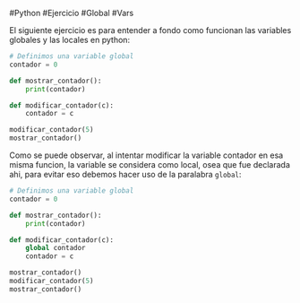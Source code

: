 #Python #Ejercicio #Global #Vars 

El siguiente ejercicio es para entender a fondo como funcionan las variables globales y las locales en python:

```python
# Definimos una variable global
contador = 0

def mostrar_contador():
	print(contador)

def modificar_contador(c):
	contador = c

modificar_contador(5)
mostrar_contador()
```

Como se puede observar, al intentar modificar la variable contador en esa misma funcion, la variable se considera como local, osea que fue declarada ahi, para evitar eso debemos hacer uso de la paralabra `global`:

```python
# Definimos una variable global
contador = 0

def mostrar_contador():
	print(contador)

def modificar_contador(c):
	global contador
	contador = c

mostrar_contador()
modificar_contador(5)
mostrar_contador()
```